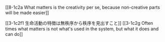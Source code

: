 [[8-1c2a What matters is the creativity per se, because non-creative parts will be made easier]]

[[3-1c2f1 生命活動の特徴は無秩序から秩序を見出すこと]]
[[3-1c2g Often times what matters is not what's used in the system, but what it does and can do]]

